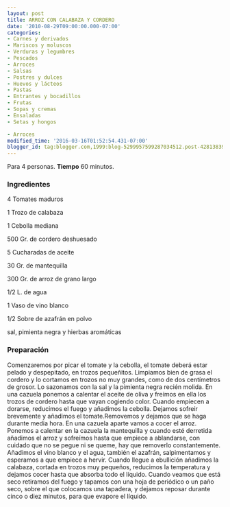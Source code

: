 ```yaml
---
layout: post
title: ARROZ CON CALABAZA Y CORDERO
date: '2010-08-29T09:00:00.000-07:00'
categories:
- Carnes y derivados
- Mariscos y moluscos
- Verduras y legumbres
- Pescados
- Arroces
- Salsas
- Postres y dulces
- Huevos y lácteos
- Pastas
- Entrantes y bocadillos
- Frutas
- Sopas y cremas
- Ensaladas
- Setas y hongos

- Arroces
modified_time: '2016-03-16T01:52:54.431-07:00'
blogger_id: tag:blogger.com,1999:blog-5299957599287034512.post-4281383977781243293
---
```


Para 4 personas.
<b>Tiempo</b> 60 minutos.

<h3>Ingredientes</h3>

4 Tomates maduros

1 Trozo de calabaza

1 Cebolla mediana

500 Gr. de cordero deshuesado

5 Cucharadas de aceite

30 Gr. de mantequilla

300 Gr. de arroz de grano largo

1/2 L. de agua

1 Vaso de vino blanco

1/2 Sobre de azafrán en polvo

sal, pimienta negra y hierbas aromáticas

<h3>Preparación</h3>

Comenzaremos por picar el tomate y la cebolla, el tomate deberá estar pelado y despepitado, en trozos pequeñitos. Limpiamos bien de grasa el cordero y lo cortamos en trozos no muy grandes, como de dos centímetros de grosor. Lo sazonamos con la sal y la pimienta negra recién molida. En una cazuela ponemos a calentar el aceite de oliva y freímos en ella los trozos de cordero hasta que vayan cogiendo color. Cuando empiecen a dorarse, reducimos el fuego y añadimos la cebolla. Dejamos sofreir brevemente y añadimos el tomate.Removemos y dejamos que se haga durante media hora. En una cazuela aparte vamos a cocer el arroz. Ponemos a calentar en la cazuela la mantequilla y cuando esté derretida añadimos el arroz y sofreímos hasta que empiece a ablandarse, con cuidado que no se pegue ni se queme, hay que removerlo constantemente. Añadimos el vino blanco y el agua, también el azafrán, salpimentamos y esperamos a que empiece a hervir. Cuando llegue a ebullición añadimos la calabaza, cortada en trozos muy pequeños, reducimos la temperatura y dejamos cocer hasta que absorba todo el líquido. Cuando veamos que está seco retiramos del fuego y tapamos con una hoja de periódico o un paño seco, sobre el que colocamos una tapadera, y dejamos reposar durante cinco o diez minutos, para que evapore el líquido.


